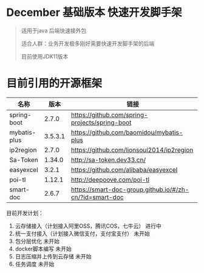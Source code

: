 # December 基础版本 快速开发脚手架

> 适用于java 后端快速接外包
>
> 适合人群：业务开发极多刚好需要快速开发脚手架的后端
> 
> 目前使用JDK11版本


# 目前引用的开源框架

| 名称         | 版本    | 链接                                                    |
| ------------ | ------- | ------------------------------------------------------- |
| spring-boot  | 2.7.0   | https://github.com/spring-projects/spring-boot          |
| mybatis-plus | 3.5.3.1 | https://github.com/baomidou/mybatis-plus                |
| ip2region    | 2.7.0   | https://github.com/lionsoul2014/ip2region               |
| Sa-Token     | 1.34.0  | http://sa-token.dev33.cn/                               |
| easyexcel    | 3.2.1   | https://github.com/alibaba/easyexcel                    |
| poi-tl       | 1.12.1  | http://deepoove.com/poi-tl                              |
| smart-doc    | 2.6.7   | https://smart-doc-group.github.io/#/zh-cn/?id=smart-doc |


目前开发计划：
1. 云存储接入（计划接入阿里OSS，腾讯COS，七牛云）  进行中
2. 统一支付接入（计划接入微信支付，支付宝支付）  未开始
3. 包分层优化  未开始
4. docker脚本编写  未开始
5. 日志压缩并上传到云存储  未开始
6. 任务调度  未开始

